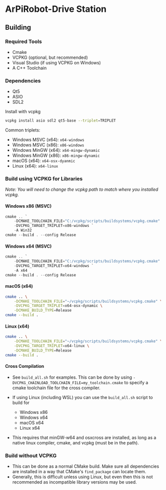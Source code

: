 # ArPiRobot-Drive Station

## Building

### Required Tools
- Cmake
- VCPKG (optional, but recommended)
- Visual Studio (if using VCPKG on Windows)
- A C++ Toolchain

### Dependencies
- Qt5
- ASIO
- SDL2

Install with vcpkg

```sh
vcpkg install asio sdl2 qt5-base --triplet=TRIPLET
```

Common triplets:
- Windows MSVC (x64): `x64-windows`
- Windows MSVC (x86): `x86-windows`
- Windows MinGW (x64): `x64-mingw-dynamic`
- Windows MinGW (x86): `x86-mingw-dynamic`
- macOS (x64): `x64-osx-dyanmic`
- Linux (x64): `x64-linux`


### Build using VCPKG for Libraries

*Note: You will need to change the vcpkg path to match where you installed vcpkg.*

#### Windows x86 (MSVC)

```powershell
cmake .. `
    -DCMAKE_TOOLCHAIN_FILE="C:/vcpkg/scripts/buildsystems/vcpkg.cmake" `
    -DVCPKG_TARGET_TRIPLET=x86-windows `
    -A Win32
cmake --build . --config Release
```

#### Windows x64 (MSVC)

```powershell
cmake .. `
    -DCMAKE_TOOLCHAIN_FILE="C:/vcpkg/scripts/buildsystems/vcpkg.cmake" `
    -DVCPKG_TARGET_TRIPLET=x64-windows `
    -A x64
cmake --build . --config Release
```

#### macOS (x64)

```sh
cmake .. \
    -DCMAKE_TOOLCHAIN_FILE="~/vcpkg/scripts/buildsystems/vcpkg.cmake" \
    -DVCPKG_TARGET_TRIPLET=x64-osx-dynamic \
    -DCMAKE_BUILD_TYPE=Release
cmake --build .
```

#### Linux (x64)

```sh
cmake .. \
    -DCMAKE_TOOLCHAIN_FILE="~/vcpkg/scripts/buildsystems/vcpkg.cmake" \
    -DVCPKG_TARGET_TRIPLET=x64-linux \
    -DCMAKE_BUILD_TYPE=Release
cmake --build .
```

#### Cross Compilation
- See `build_all.sh` for examples. This can be done by using `-DVCPKG_CHAINLOAD_TOOLCHAIN_FILE=my_toolchain.cmake` to specify a cmake toolchain file for the cross compiler.

- If using Linux (including WSL) you can use the `build_all.sh` script to build for
    - Windows x86
    - Windows x64
    - macOS x64
    - Linux x64
- This requires that minGW-w64 and osxcross are installed, as long as a native linux compiler, cmake, and vcpkg (must be in the path).

### Build without VCPKG

- This can be done as a normal CMake build. Make sure all dependencies are installed in a way that CMake's `find_package` can locate them.
- Generally, this is difficult unless using Linux, but even then this is not recommended as incompatible library versions may be used.